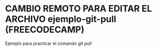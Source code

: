 # CAMBIO REMOTO PARA EDITAR EL ARCHIVO ejemplo-git-pull (FREECODECAMP)
Ejemplo para practicar el comando git pull

